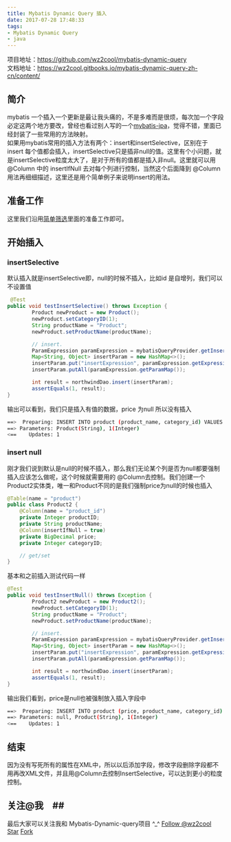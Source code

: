 ```yaml
---
title: Mybatis Dynamic Query 插入
date: 2017-07-28 17:48:33
tags:
- Mybatis Dynamic Query
- java
---
```

项目地址：https://github.com/wz2cool/mybatis-dynamic-query  
文档地址：https://wz2cool.gitbooks.io/mybatis-dynamic-query-zh-cn/content/
## 简介 ##
mybatis 一个插入一个更新是最让我头痛的，不是多难而是很烦，每次加一个字段必定这两个地方要改，曾经也看过别人写的一个[mybatis-jpa](http://www.cnblogs.com/svili/p/7232323.html#3743019)，觉得不错，里面已经封装了一些常用的方法映射。  
如果用mybatis常用的插入方法有两个：insert和insertSelective，区别在于insert 每个值都会插入，insertSelective只是插非null的值。这里有个小问题，就是insertSelective粒度太大了，是对于所有的值都是插入非null。这里就可以用@Column 中的 insertIfNull 去对每个列进行控制，当然这个后面降到 @Column 用法再细细描述，这里还是用个简单例子来说明insert的用法。
## 准备工作 ##
这里我们沿用[简单筛选](https://wz2cool.github.io/2017/07/25/filterBase/)里面的准备工作即可。
## 开始插入 ##
### insertSelective ###
默认插入就是insertSelective即，null的时候不插入，比如id 是自增列，我们可以不设置值
```java
 @Test
public void testInsertSelective() throws Exception {
        Product newProduct = new Product();
        newProduct.setCategoryID(1);
        String productName = "Product";
        newProduct.setProductName(productName);

        // insert.
        ParamExpression paramExpression = mybatisQueryProvider.getInsertExpression(newProduct);
        Map<String, Object> insertParam = new HashMap<>();
        insertParam.put("insertExpression", paramExpression.getExpression());
        insertParam.putAll(paramExpression.getParamMap());

        int result = northwindDao.insert(insertParam);
        assertEquals(1, result);
}
```
输出可以看到，我们只是插入有值的数据，price 为null 所以没有插入
```bash
==>  Preparing: INSERT INTO product (product_name, category_id) VALUES (?, ?) 
==> Parameters: Product(String), 1(Integer)
<==    Updates: 1
```
### insert null ###
刚才我们说到默认是null的时候不插入，那么我们无论某个列是否为null都要强制插入应该怎么做呢，这个时候就需要用的 @Column去控制。我们创建一个Product2实体类，唯一和Product不同的是我们强制price为null的时候也插入
```java
@Table(name = "product")
public class Product2 {
    @Column(name = "product_id")
    private Integer productID;
    private String productName;
    @Column(insertIfNull = true)
    private BigDecimal price;
    private Integer categoryID;

    // get/set
}
```
基本和之前插入测试代码一样
```java
@Test
public void testInsertNull() throws Exception {
        Product2 newProduct = new Product2();
        newProduct.setCategoryID(1);
        String productName = "Product";
        newProduct.setProductName(productName);

        // insert.
        ParamExpression paramExpression = mybatisQueryProvider.getInsertExpression(newProduct);
        Map<String, Object> insertParam = new HashMap<>();
        insertParam.put("insertExpression", paramExpression.getExpression());
        insertParam.putAll(paramExpression.getParamMap());

        int result = northwindDao.insert(insertParam);
        assertEquals(1, result);
}
```
输出我们看到，price是null也被强制放入插入字段中
```bash
==>  Preparing: INSERT INTO product (price, product_name, category_id) VALUES (?, ?, ?) 
==> Parameters: null, Product(String), 1(Integer)
<==    Updates: 1
```

## 结束 ##
因为没有写死所有的属性在XML中，所以以后添加字段，修改字段删除字段都不用再改XML文件，并且用@Column去控制InsertSelective，可以达到更小的粒度控制。

## 关注@我　##
最后大家可以关注我和 Mybatis-Dynamic-query项目 ^_^
<a class="github-button" href="https://github.com/wz2cool" data-size="large" data-show-count="true" aria-label="Follow @wz2cool on GitHub">Follow @wz2cool</a> <a class="github-button" href="https://github.com/wz2cool/mybatis-dynamic-query" data-size="large" data-show-count="true" aria-label="Star wz2cool/mybatis-dynamic-query on GitHub">Star</a> <a class="github-button" href="https://github.com/wz2cool/mybatis-dynamic-query/fork" data-size="large" data-show-count="true" aria-label="Fork wz2cool/mybatis-dynamic-query on GitHub">Fork</a>